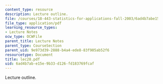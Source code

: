```yaml
---
content_type: resource
description: Lecture outline.
file: /courses/18-443-statistics-for-applications-fall-2003/6ad4b7abe15e9b33d126fd183769fcaf_lec28.pdf
file_type: application/pdf
learning_resource_types:
- Lecture Notes
ocw_type: OCWFile
parent_title: Lecture Notes
parent_type: CourseSection
parent_uid: 9e973d39-2888-b4a4-ede8-83f905ab52f6
resourcetype: Document
title: lec28.pdf
uid: 6ad4b7ab-e15e-9b33-d126-fd183769fcaf
---
```

Lecture outline.

